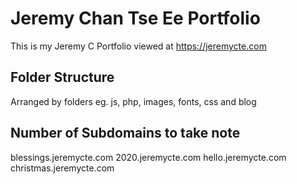 # Jeremy Chan Tse Ee Portfolio
This is my Jeremy C Portfolio viewed at https://jeremycte.com

## Folder Structure
Arranged by folders eg. js, php, images, fonts, css and blog

## Number of Subdomains to take note
blessings.jeremycte.com
2020.jeremycte.com
hello.jeremycte.com
christmas.jeremycte.com
